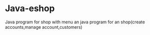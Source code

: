 # Java-eshop
Java  program for shop with menu
an java program for an shop(create accounts,manage account,customers)
